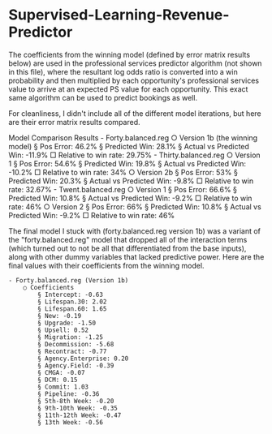 # Supervised-Learning-Revenue-Predictor
The coefficients from the winning model (defined by error matrix results below) are used in the professional services predictor algorithm (not shown in this file), 
where the resultant log odds ratio is converted into a win probability and then multiplied by each opportunity's professional services value to arrive at an expected PS value for each opportunity. 
This exact same algorithm can be used to predict bookings as well.

For cleanliness, I didn't include all of the different model iterations, but here are their error matrix results compared. 

Model Comparison Results
	- Forty.balanced.reg
		○ Version 1b (the winning model)
			§ Pos Error: 46.2% 
			§ Predicted Win: 28.1%
			§ Actual vs Predicted Win: -11.9%
				□ Relative to win rate: 29.75%
	- Thirty.balanced.reg
		○ Version 1
			§ Pos Error: 54.6%
			§ Predicted Win: 19.8%
			§ Actual vs Predicted Win: -10.2%
				□ Relative to win rate: 34%
		○ Version 2b
			§ Pos Error: 53%
			§ Predicted Win: 20.3%
			§ Actual vs Predicted Win: -9.8%
				□ Relative to win rate: 32.67%
	- Twent.balanced.reg
		○ Version 1
			§ Pos Error: 66.6%
			§ Predicted Win: 10.8%
			§ Actual vs Predicted Win: -9.2%
				□ Relative to win rate: 46%
		○ Version 2
			§ Pos Error: 66%
			§ Predicted Win: 10.8%
			§ Actual vs Predicted Win: -9.2%
				□ Relative to win rate: 46%


The final model I stuck with (forty.balanced.reg version 1b) was a variant of the "forty.balanced.reg" model that dropped all of the interaction terms (which turned out to not be all that differentiated from the base inputs), along with other dummy variables that lacked predictive power. Here are the final values with their coefficients from the winning model. 

	- Forty.balanced.reg (Version 1b)
		○ Coefficients
			§ Intercept: -0.63
			§ Lifespan.30: 2.02
			§ Lifespan.60: 1.65
			§ New: -0.19
			§ Upgrade: -1.50
			§ Upsell: 0.52
			§ Migration: -1.25
			§ Decommission: -5.68
			§ Recontract: -0.77
			§ Agency.Enterprise: 0.20
			§ Agency.Field: -0.39
			§ CMGA: -0.07
			§ DCM: 0.15
			§ Commit: 1.03
			§ Pipeline: -0.36
			§ 5th-8th Week: -0.20
			§ 9th-10th Week: -0.35
			§ 11th-12th Week: -0.47
			§ 13th Week: -0.56
